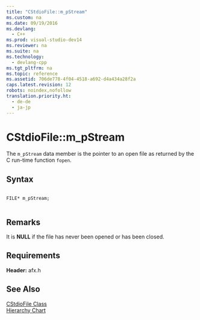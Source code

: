 ```yaml
---
title: "CStdioFile::m_pStream"
ms.custom: na
ms.date: 09/19/2016
ms.devlang: 
  - C++
ms.prod: visual-studio-dev14
ms.reviewer: na
ms.suite: na
ms.technology: 
  - devlang-cpp
ms.tgt_pltfrm: na
ms.topic: reference
ms.assetid: 706de778-4f04-4518-a692-d4a434a28f2a
caps.latest.revision: 12
robots: noindex,nofollow
translation.priority.ht: 
  - de-de
  - ja-jp
---
```

# CStdioFile::m_pStream
The `m_pStream` data member is the pointer to an open file as returned by the C run-time function `fopen`.  
  
## Syntax  
  
```  
  
FILE* m_pStream;  
  
```  
  
## Remarks  
 It is **NULL** if the file has never been opened or has been closed.  
  
## Requirements  
 **Header:** afx.h  
  
## See Also  
 [CStdioFile Class](../vs140/CStdioFile-Class.md)   
 [Hierarchy Chart](../vs140/Hierarchy-Chart.md)